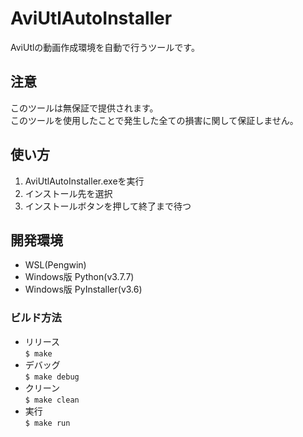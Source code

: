 # AviUtlAutoInstaller
AviUtlの動画作成環境を自動で行うツールです。

## 注意
このツールは無保証で提供されます。  
このツールを使用したことで発生した全ての損害に関して保証しません。

## 使い方
1. AviUtlAutoInstaller.exeを実行
1. インストール先を選択
1. インストールボタンを押して終了まで待つ

## 開発環境
* WSL(Pengwin)
* Windows版 Python(v3.7.7)
* Windows版 PyInstaller(v3.6)

### ビルド方法
* リリース  
`$ make`
* デバッグ  
`$ make debug`
* クリーン  
`$ make clean`
* 実行  
`$ make run`

